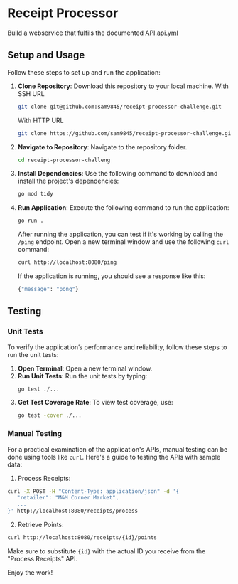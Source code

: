 # Receipt Processor

Build a webservice that fulfils the documented API.[api.yml](./api.yml)

## Setup and Usage

Follow these steps to set up and run the application:

1. **Clone Repository**: Download this repository to your local machine.
   With SSH URL

   ```bash
   git clone git@github.com:sam9845/receipt-processor-challenge.git
   ```

   With HTTP URL

   ```bash
   git clone https://github.com/sam9845/receipt-processor-challenge.git
   ```

2. **Navigate to Repository**: Navigate to the repository folder.

   ```bash
   cd receipt-processor-challeng
   ```

3. **Install Dependencies**: Use the following command to download and install the project's dependencies:

   ```bash
   go mod tidy
   ```

4. **Run Application**: Execute the following command to run the application:

   ```bash
   go run .
   ```

   After running the application, you can test if it's working by calling the `/ping` endpoint. Open a new terminal window and use the following `curl` command:

   ```bash
   curl http://localhost:8080/ping
   ```

   If the application is running, you should see a response like this:

   ```bash
   {"message": "pong"}
   ```

## Testing

### Unit Tests

To verify the application’s performance and reliability, follow these steps to run the unit tests:

1. **Open Terminal**: Open a new terminal window.
2. **Run Unit Tests**: Run the unit tests by typing:
   ```bash
   go test ./...
   ```
3. **Get Test Coverage Rate**: To view test coverage, use:
   ```bash
   go test -cover ./...
   ```

### Manual Testing

For a practical examination of the application's APIs, manual testing can be done using tools like `curl`. Here's a guide to testing the APIs with sample data:

1. Process Receipts:

```bash
curl -X POST -H "Content-Type: application/json" -d '{
   "retailer": "M&M Corner Market",
   ...
}' http://localhost:8080/receipts/process
```

2. Retrieve Points:

```bash
curl http://localhost:8080/receipts/{id}/points
```

Make sure to substitute `{id}` with the actual ID you receive from the "Process Receipts" API.

Enjoy the work!
